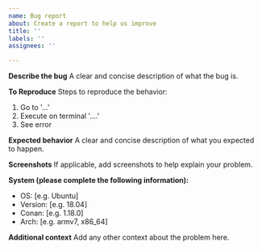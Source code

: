 ```yaml
---
name: Bug report
about: Create a report to help us improve
title: ''
labels: ''
assignees: ''

---
```


**Describe the bug**
A clear and concise description of what the bug is.

**To Reproduce**
Steps to reproduce the behavior:

1. Go to '...'
2. Execute on terminal '....'
3. See error

**Expected behavior**
A clear and concise description of what you expected to happen.

**Screenshots**
If applicable, add screenshots to help explain your problem.

**System (please complete the following information):**
 - OS: [e.g. Ubuntu]
 - Version: [e.g. 18.04]
 - Conan: [e.g. 1.18.0]
 - Arch: [e.g. armv7, x86_64]

**Additional context**
Add any other context about the problem here.
